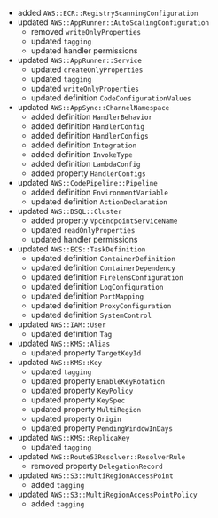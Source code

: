- added `AWS::ECR::RegistryScanningConfiguration`
- updated `AWS::AppRunner::AutoScalingConfiguration`
  - removed `writeOnlyProperties`
  - updated `tagging`
  - updated handler permissions
- updated `AWS::AppRunner::Service`
  - updated `createOnlyProperties`
  - updated `tagging`
  - updated `writeOnlyProperties`
  - updated definition `CodeConfigurationValues`
- updated `AWS::AppSync::ChannelNamespace`
  - added definition `HandlerBehavior`
  - added definition `HandlerConfig`
  - added definition `HandlerConfigs`
  - added definition `Integration`
  - added definition `InvokeType`
  - added definition `LambdaConfig`
  - added property `HandlerConfigs`
- updated `AWS::CodePipeline::Pipeline`
  - added definition `EnvironmentVariable`
  - updated definition `ActionDeclaration`
- updated `AWS::DSQL::Cluster`
  - added property `VpcEndpointServiceName`
  - updated `readOnlyProperties`
  - updated handler permissions
- updated `AWS::ECS::TaskDefinition`
  - updated definition `ContainerDefinition`
  - updated definition `ContainerDependency`
  - updated definition `FirelensConfiguration`
  - updated definition `LogConfiguration`
  - updated definition `PortMapping`
  - updated definition `ProxyConfiguration`
  - updated definition `SystemControl`
- updated `AWS::IAM::User`
  - updated definition `Tag`
- updated `AWS::KMS::Alias`
  - updated property `TargetKeyId`
- updated `AWS::KMS::Key`
  - updated `tagging`
  - updated property `EnableKeyRotation`
  - updated property `KeyPolicy`
  - updated property `KeySpec`
  - updated property `MultiRegion`
  - updated property `Origin`
  - updated property `PendingWindowInDays`
- updated `AWS::KMS::ReplicaKey`
  - updated `tagging`
- updated `AWS::Route53Resolver::ResolverRule`
  - removed property `DelegationRecord`
- updated `AWS::S3::MultiRegionAccessPoint`
  - added `tagging`
- updated `AWS::S3::MultiRegionAccessPointPolicy`
  - added `tagging`
